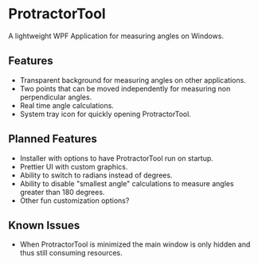 # ProtractorTool

A lightweight WPF Application for measuring angles on Windows.

## Features
- Transparent background for measuring angles on other applications.
- Two points that can be moved independently for measuring non perpendicular angles.
- Real time angle calculations.
- System tray icon for quickly opening ProtractorTool.

## Planned Features
- Installer with options to have ProtractorTool run on startup.
- Prettier UI with custom graphics.
- Ability to switch to radians instead of degrees.
- Ability to disable "smallest angle" calculations to measure angles greater than 180 degrees. 
- Other fun customization options?

## Known Issues
- When ProtractorTool is minimized the main window is only hidden and thus still consuming resources.